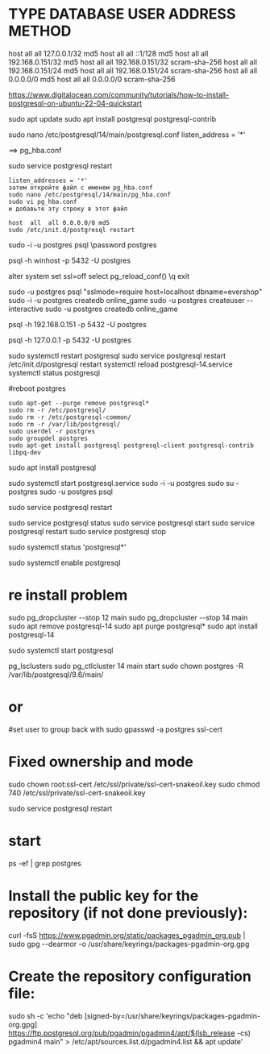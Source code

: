 # TYPE  DATABASE        USER            ADDRESS                 METHOD
host    all             all             127.0.0.1/32            md5
host    all             all             ::1/128                 md5
host    all             all             192.168.0.151/32            md5
host    all             all             192.168.0.151/32             scram-sha-256
host    all             all             192.168.0.151/24            md5
host    all             all             192.168.0.151/24             scram-sha-256
host    all             all             0.0.0.0/0            md5
host    all             all             0.0.0.0/0            scram-sha-256





https://www.digitalocean.com/community/tutorials/how-to-install-postgresql-on-ubuntu-22-04-quickstart

sudo apt update
sudo apt install postgresql postgresql-contrib

sudo nano /etc/postgresql/14/main/postgresql.conf
listen_address = '*'

==> pg_hba.conf

sudo service postgresql restart

```
listen_addresses = '*'
затем откройте файл с именем pg_hba.conf
sudo nano /etc/postgresql/14/main/pg_hba.conf
sudo vi pg_hba.conf
и добавьте эту строку в этот файл

host  all  all 0.0.0.0/0 md5
sudo /etc/init.d/postgresql restart

```

sudo -i -u postgres
psql
\password postgres

psql -h winhost -p 5432 -U postgres

alter system set ssl=off
select pg_reload_conf()
\q
exit


sudo -u postgres
psql "sslmode=require host=localhost dbname=evershop"
sudo -i -u postgres
createdb online_game
sudo -u postgres createuser --interactive
sudo -u postgres createdb online_game

psql -h 192.168.0.151 -p 5432 -U postgres

psql -h 127.0.0.1 -p 5432 -U postgres

sudo systemctl restart postgresql
sudo service postgresql restart
/etc/init.d/postgresql restart
systemctl reload postgresql-14.service
systemctl status postgresql

#reboot postgres
```
sudo apt-get --purge remove postgresql*
sudo rm -r /etc/postgresql/
sudo rm -r /etc/postgresql-common/
sudo rm -r /var/lib/postgresql/
sudo userdel -r postgres
sudo groupdel postgres
sudo apt-get install postgresql postgresql-client postgresql-contrib libpq-dev

```

sudo apt install postgresql

sudo systemctl start postgresql.service
sudo -i -u postgres
sudo su - postgres
sudo -u postgres psql


sudo service postgresql restart

sudo service postgresql status
sudo service postgresql start
sudo service postgresql restart
sudo service postgresql stop

sudo systemctl status 'postgresql*'

sudo systemctl enable postgresql

# re install problem
sudo pg_dropcluster --stop 12 main
sudo pg_dropcluster --stop 14 main
sudo apt remove postgresql-14
sudo apt purge postgresql*
sudo apt install postgresql-14

sudo systemctl start postgresql

pg_lsclusters
sudo pg_ctlcluster 14 main start
sudo chown postgres -R /var/lib/postgresql/9.6/main/

# or
#set user to group back with
sudo gpasswd -a postgres ssl-cert

# Fixed ownership and mode
sudo chown root:ssl-cert  /etc/ssl/private/ssl-cert-snakeoil.key
sudo chmod 740 /etc/ssl/private/ssl-cert-snakeoil.key

sudo service postgresql restart

# start
ps -ef | grep postgres

# Install the public key for the repository (if not done previously):
curl -fsS https://www.pgadmin.org/static/packages_pgadmin_org.pub | sudo gpg --dearmor -o /usr/share/keyrings/packages-pgadmin-org.gpg

# Create the repository configuration file:
sudo sh -c 'echo "deb [signed-by=/usr/share/keyrings/packages-pgadmin-org.gpg] https://ftp.postgresql.org/pub/pgadmin/pgadmin4/apt/$(lsb_release -cs) pgadmin4 main" > /etc/apt/sources.list.d/pgadmin4.list && apt update'